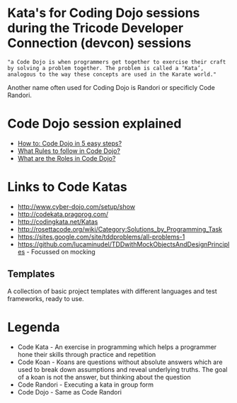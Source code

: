 # Kata's for Coding Dojo sessions during the Tricode Developer Connection (devcon) sessions

    "a Code Dojo is when programmers get together to exercise their craft by solving a problem together. The problem is called a ‘Kata’, analogous to the way these concepts are used in the Karate world."

Another name often used for Coding Dojo is Randori or specificly Code Randori.

# Code Dojo session explained

- [How to: Code Dojo in 5 easy steps?](how-to-code-dojo.md)
- [What Rules to follow in Code Dojo?](rules-in-code-dojo.md)
- [What are the Roles in Code Dojo?](roles-in-code-dojo.md)

# Links to Code Katas

- http://www.cyber-dojo.com/setup/show
- http://codekata.pragprog.com/
- http://codingkata.net/Katas
- http://rosettacode.org/wiki/Category:Solutions_by_Programming_Task
- https://sites.google.com/site/tddproblems/all-problems-1
- https://github.com/lucaminudel/TDDwithMockObjectsAndDesignPrinciples - Focussed on mocking

## Templates

A collection of basic project templates with different languages and test frameworks, ready to use.

# Legenda

- Code Kata - An exercise in programming which helps a programmer hone their skills through practice and repetition
- Code Koan - Koans are questions without absolute answers which are used to break down assumptions and reveal underlying truths. The goal of a koan is not the answer, but thinking about the question
- Code Randori - Executing a kata in group form
- Code Dojo - Same as Code Randori

